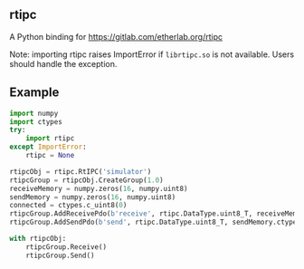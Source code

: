 ## rtipc

A Python binding for https://gitlab.com/etherlab.org/rtipc

Note: importing rtipc raises ImportError if `librtipc.so` is not available. Users should handle the exception.

## Example

```py
import numpy
import ctypes
try:
    import rtipc
except ImportError:
    rtipc = None

rtipcObj = rtipc.RtIPC('simulator')
rtipcGroup = rtipcObj.CreateGroup(1.0)
receiveMemory = numpy.zeros(16, numpy.uint8)
sendMemory = numpy.zeros(16, numpy.uint8)
connected = ctypes.c_uint8(0)
rtipcGroup.AddReceivePdo(b'receive', rtipc.DataType.uint8_T, receiveMemory.ctypes.data_as(ctypes.POINTER(ctypes.c_uint8)), 16, ctypes.byref(connected))
rtipcGroup.AddSendPdo(b'send', rtipc.DataType.uint8_T, sendMemory.ctypes.data_as(ctypes.POINTER(ctypes.c_uint8)), 16)

with rtipcObj:
    rtipcGroup.Receive()
    rtipcGroup.Send()
```
